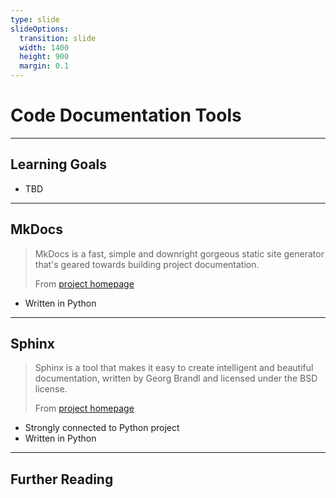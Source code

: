 ```yaml
---
type: slide
slideOptions:
  transition: slide
  width: 1400
  height: 900
  margin: 0.1
---
```


<style>
  .reveal strong {
    font-weight: bold;
    color: orange;
  }
  .reveal p {
    text-align: left;
  }
  .reveal section h1 {
    color: orange;
  }
  .reveal section h2 {
    color: orange;
  }
  .reveal code {
    font-family: 'Ubuntu Mono';
    color: orange;
  }
</style>

# Code Documentation Tools

---

## Learning Goals

- TBD

---

## MkDocs

> MkDocs is a fast, simple and downright gorgeous static site generator that's geared towards building project documentation.
>
> From [project homepage](https://www.mkdocs.org/)

- Written in Python

---

## Sphinx

> Sphinx is a tool that makes it easy to create intelligent and beautiful documentation, written by Georg Brandl and licensed under the BSD license.
>
> From [project homepage](https://www.sphinx-doc.org/en/master/)

- Strongly connected to Python project
- Written in Python

---

## Further Reading